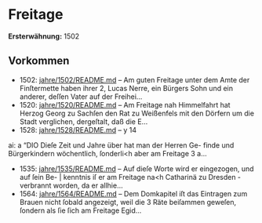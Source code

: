 # Freitage

**Ersterwähnung:** 1502

## Vorkommen
- 1502: [jahre/1502/README.md](../jahre/1502/README.md) – Am guten Freitage unter dem Amte der Finſtermette
haben ihrer 2, Lucas Nerre, ein Bürgers Sohn und ein
anderer, deſſen Vater auf der Freihei...
- 1520: [jahre/1520/README.md](../jahre/1520/README.md) – Am Freitage nah Himmelfahrt hat Herzog Georg zu
Sachſen den Rat zu Weißenfels mit den Dörfern um die
Stadt verglichen, dergeſtalt, daß die E...
- 1528: [jahre/1528/README.md](../jahre/1528/README.md) – y 14


ai:
a “DIO
Dieſe Zeit und Jahre über hat man der Herren Ge-
finde und Bürgerkindern wöchentlich, ſonderli<h aber am
Freitage 3 a...
- 1535: [jahre/1535/README.md](../jahre/1535/README.md) – Auf dieſe Worte wird er eingezogen, und auf ſein Be- |
kenntnis iſ er am Freitage na<h Catharinä zu Dresden -
verbrannt worden, da er allhie...
- 1564: [jahre/1564/README.md](../jahre/1564/README.md) – Dem Domkapitel iſt das Eintragen zum Brauen nicht
ſobald angezeigt, weil die 3 Räte beiſammen geweſen,
ſondern als ſie ſich am Freitage Egid...
